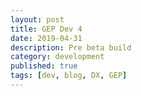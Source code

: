 ```yaml
---
layout: post
title: GEP Dev 4
date: 2019-04-31
description: Pre beta build
category: development
published: true
tags: [dev, blog, DX, GEP]
---
```


